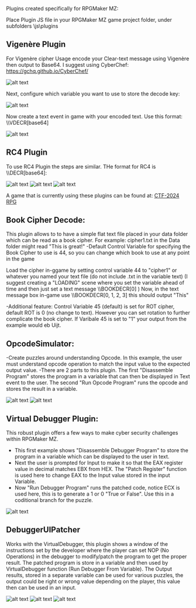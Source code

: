 Plugins created specifically for RPGMaker MZ:

Place Plugin JS file in your RPGMaker MZ game project folder, under subfolders \js\plugins

## Vigenère Plugin

For Vigenère cipher Usage encode your Clear-text message using Vigenère then output to Base64.
  I suggest using CyberChef: https://gchq.github.io/CyberChef/

![alt text](https://raw.githubusercontent.com/securitymagic/rpgmakermz/main/images/vigenere-recipe.png "Vigenere CyberChef Recipe")

Next, configure which variable you want to use to store the decode key:

![alt text](https://raw.githubusercontent.com/securitymagic/rpgmakermz/main/images/vigenereplugin.png "Vigenere Plugin Manager")

Now create a text event in game with your encoded text. Use this format: \\\\VDECR[base64]

![alt text](https://raw.githubusercontent.com/securitymagic/rpgmakermz/main/images/vigenere-use.png "Vigenere Usage Example")

## RC4 Plugin

To use RC4 Plugin the steps are similar. THe format for RC4 is \\\\DECR[base64]:

![alt text](https://raw.githubusercontent.com/securitymagic/rpgmakermz/main/images/rc4-recipe.png "RC4 CyberChef Recipe")
![alt text](https://raw.githubusercontent.com/securitymagic/rpgmakermz/main/images/rc4plugin.png "RC4 Plugin Manager")
![alt text](https://raw.githubusercontent.com/securitymagic/rpgmakermz/main/images/rc4-use.png "RC4 Usage Example")

A game that is currently using these plugins can be found at: [CTF-2024 RPG](https://lukeacha.itch.io/capture-the-flag-2024)

## Book Cipher Decode:

This plugin allows to to have a simple flat text file placed in your data folder which can be read as a book cipher. 
For example: cipher1.txt in the Data folder might read "This is great!"
-Default Control Variable for specifying the Book Cipher to use is 44, so you can change which book to use at any point in the game

Load the cipher in-ggame by setting control variable 44 to "cipher1" or whatever you named your text file (do not include .txt in the variable text)
(I suggest creating a "LOADING" scene where you set the variable ahead of time and then just set a text message \\\\BOOKDECR[0] )
Now, in the text message box in-game use \\\\BOOKDECR[0, 1, 2, 3] this should output "This"

-Additional feature: Control Variable 45 (default) is set for ROT cipher, default ROT is 0 (no change to text). However you can set rotation to further complicate the book cipher. If Varibale 45 is set to "1" your output from the example would eb Uijt.

## OpcodeSimulator:

 -Create puzzles around understanding Opcode. In this example, the user must understand opcode operation to match the input value to the expected output value. 
 -There are 2 parts to this plugin. The first "Disassemble Program" stores the program in a variable that can then be displayed in Text event to the user. The second "Run Opcode Program" runs the opcode and stores the result in a variable.

 ![alt text](https://raw.githubusercontent.com/securitymagic/rpgmakermz/main/images/opcode1.png "Opcode setup")
 ![alt text](https://raw.githubusercontent.com/securitymagic/rpgmakermz/main/images/opcode2.png "Opcode Event")
 

## Virtual Debugger Plugin:


This robust plugin offers a few ways to make cyber security challenges within RPGMaker MZ.
  - This first example shows "Disassemble Debugger Program" to store the program in a variable which can be displayed to the user in text.
  - Next the user is prompted for Input to make it so that the EAX register value in decimal matches EBX from HEX. The "Patch Register" function is used here to change EAX to the Input value stored in the input Variable.
  - Now "Run Debugger Program" runs the patched code, notice ECX is used here, this is to generate a 1 or 0 "True or False". Use this in a coditional branch for the puzzle.

![alt text](https://raw.githubusercontent.com/securitymagic/rpgmakermz/main/images/patch.png "Patch Register Event")


  ## DebuggerUIPatcher

  Works with the VirtualDebugger, this plugin shows a window of the instructions set by the developer where the player can set NOP (No Operations) in the debugger to modify/patch the program to get the proper result. The patched program is store in a variable 
  and then used by VirtualDebugger function (Run Debugger From Variable). The Output results, stored in a separate variable can be used for various puzzles, the output could be right or wrong value depending on the player, this value then can be used in an input.

  ![alt text](https://raw.githubusercontent.com/securitymagic/rpgmakermz/main/images/debug1.png "Player View of Debugger")
  ![alt text](https://raw.githubusercontent.com/securitymagic/rpgmakermz/main/images/debug2.png "Debugger Setup")
  ![alt text](https://raw.githubusercontent.com/securitymagic/rpgmakermz/main/images/debug3.png "Debugger Event")
